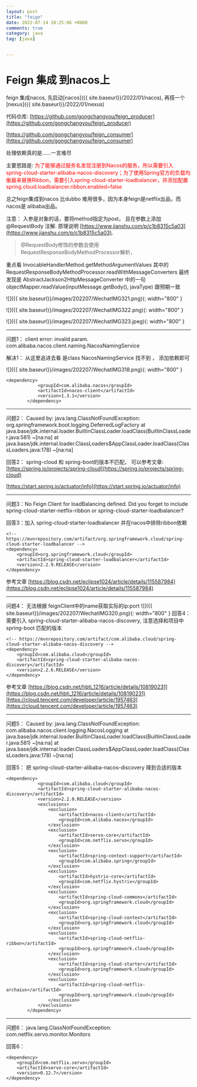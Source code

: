 ```yaml
---
layout: post
title: "feign"
date: 2022-07-14 10:25:06 +0800
comments: true
category: java
tag: [java]


---
```


# Feign 集成 到nacos上

feign 集成nacos,  先启动[nacos]({{ site.baseurl}}/2022/01/nacos), 再搭一个[nexus]({{ site.baseurl}}/2022/01/nexus)

代码仓库:  [https://github.com/gongchangyou/feign_producer](https://github.com/gongchangyou/feign_producer)

[https://github.com/gongchangyou/feign_consumer](https://github.com/gongchangyou/feign_consumer)



处理依赖真的是……一言难尽

主要思路是: <font color=red> 为了能够通过服务名发现注册到Nacos的服务，所以需要引入spring-cloud-starter-alibaba-nacos-discovery；为了使用Spring官方的负载均衡器来替换Ribbon，需要引入spring-cloud-starter-loadbalancer，并添加配置 spring.cloud.loadbalancer.ribbon.enabled=false
</font>

总之feign集成到nacos 比dubbo 难用很多，因为本身feign是netflix出品，而nacos是 alibaba出品。



注意： 入参是对象的话，要将method指定为post， 且在参数上添加 @RequestBody 注解. 原理说明 [https://www.jianshu.com/p/c1b8315c5a03](https://www.jianshu.com/p/c1b8315c5a03).
> @RequestBody修饰的参数会使用RequestResponseBodyMethodProcessor解析，

重点看 InvocableHandlerMethod.getMethodArgumentValues 其中的
RequestResponseBodyMethodProcessor.readWithMessageConverters
最终发现是 AbstractJackson2HttpMessageConverter 中的一句 objectMapper.readValue(inputMessage.getBody(), javaType) 跟预期一致

![]({{ site.baseurl}}/images/202207/WechatIMG321.png){: width="800" }

![]({{ site.baseurl}}/images/202207/WechatIMG322.png){: width="800" }

![]({{ site.baseurl}}/images/202207/WechatIMG323.jpeg){: width="800" }

---



问题1： client error: invalid param. com.alibaba.nacos.client.naming.NacosNamingService

解决1： 从这里追进去看 是class NacosNamingService 找不到 ， 添加依赖即可

![]({{ site.baseurl}}/images/202207/WechatIMG318.png){: width="800" }

```
<dependency>
            <groupId>com.alibaba.nacos</groupId>
            <artifactId>nacos-client</artifactId>
            <version>1.3.1</version>
        </dependency>
```

---

问题2： Caused by: java.lang.ClassNotFoundException: org.springframework.boot.logging.DeferredLogFactory
	at java.base/jdk.internal.loader.BuiltinClassLoader.loadClass(BuiltinClassLoader.java:581) ~[na:na]
	at java.base/jdk.internal.loader.ClassLoaders$AppClassLoader.loadClass(ClassLoaders.java:178) ~[na:na]



回答2： spring-cloud 和 spring-boot的版本不匹配， 可以参考文章: [https://spring.io/projects/spring-cloud](https://spring.io/projects/spring-cloud)

[https://start.spring.io/actuator/info](https://start.spring.io/actuator/info)

---

问题3：No Feign Client for loadBalancing defined. Did you forget to include spring-cloud-starter-netflix-ribbon or spring-cloud-starter-loadbalancer?

回答3：加入 spring-cloud-starter-loadbalancer 并在nacos中排除ribbon依赖

```
<!-- https://mvnrepository.com/artifact/org.springframework.cloud/spring-cloud-starter-loadbalancer -->
<dependency>
    <groupId>org.springframework.cloud</groupId>
    <artifactId>spring-cloud-starter-loadbalancer</artifactId>
    <version>2.2.9.RELEASE</version>
</dependency>

```
参考文章 [https://blog.csdn.net/eclipse1024/article/details/115587984](https://blog.csdn.net/eclipse1024/article/details/115587984)

---

问题4： 无法根据 feignClient中的name获取实际的ip:port 
![]({{ site.baseurl}}/images/202207/WechatIMG320.png){: width="800" }
回答4： 需要引入 spring-cloud-starter-alibaba-nacos-discovery, 注意选择和项目中 spring-boot 匹配的版本

```
<!-- https://mvnrepository.com/artifact/com.alibaba.cloud/spring-cloud-starter-alibaba-nacos-discovery -->
<dependency>
    <groupId>com.alibaba.cloud</groupId>
    <artifactId>spring-cloud-starter-alibaba-nacos-discovery</artifactId>
    <version>2.2.6.RELEASE</version>
</dependency>

```
参考文章 [https://blog.csdn.net/hbtj_1216/article/details/108190231](https://blog.csdn.net/hbtj_1216/article/details/108190231)
[https://cloud.tencent.com/developer/article/1957463](https://cloud.tencent.com/developer/article/1957463)

---

问题5： Caused by: java.lang.ClassNotFoundException: com.alibaba.nacos.client.logging.NacosLogging
	at java.base/jdk.internal.loader.BuiltinClassLoader.loadClass(BuiltinClassLoader.java:581) ~[na:na]
	at java.base/jdk.internal.loader.ClassLoaders$AppClassLoader.loadClass(ClassLoaders.java:178) ~[na:na]



回答5：  把 spring-cloud-starter-alibaba-nacos-discovery 降到合适的版本

```
<dependency>
            <groupId>com.alibaba.cloud</groupId>
            <artifactId>spring-cloud-starter-alibaba-nacos-discovery</artifactId>
            <version>2.2.0.RELEASE</version>
            <exclusions>
                <exclusion>
                    <artifactId>nacos-client</artifactId>
                    <groupId>com.alibaba.nacos</groupId>
                </exclusion>
                <exclusion>
                    <artifactId>servo-core</artifactId>
                    <groupId>com.netflix.servo</groupId>
                </exclusion>
                <exclusion>
                    <artifactId>spring-context-support</artifactId>
                    <groupId>com.alibaba.spring</groupId>
                </exclusion>
                <exclusion>
                    <artifactId>hystrix-core</artifactId>
                    <groupId>com.netflix.hystrix</groupId>
                </exclusion>
                <exclusion>
                    <artifactId>spring-cloud-commons</artifactId>
                    <groupId>org.springframework.cloud</groupId>
                </exclusion>
                <exclusion>
                    <artifactId>spring-cloud-context</artifactId>
                    <groupId>org.springframework.cloud</groupId>
                </exclusion>
                <exclusion>
                    <artifactId>spring-cloud-netflix-ribbon</artifactId>
                    <groupId>org.springframework.cloud</groupId>
                </exclusion>
                <exclusion>
                    <artifactId>spring-cloud-starter</artifactId>
                    <groupId>org.springframework.cloud</groupId>
                </exclusion>
                <exclusion>
                    <artifactId>spring-cloud-netflix-archaius</artifactId>
                    <groupId>org.springframework.cloud</groupId>
                </exclusion>
            </exclusions>
        </dependency>
```

---

问题6： java.lang.ClassNotFoundException: com.netflix.servo.monitor.Monitors

回答6：

```
<dependency>
    <groupId>com.netflix.servo</groupId>
    <artifactId>servo-core</artifactId>
    <version>0.12.7</version>
</dependency>
```

